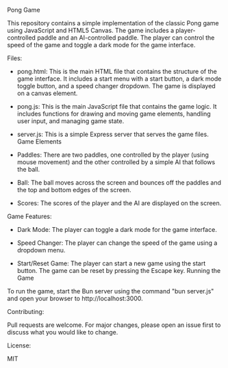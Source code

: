 Pong Game

This repository contains a simple implementation of the classic Pong game using JavaScript and HTML5 Canvas. The game includes a player-controlled paddle and an AI-controlled paddle. The player can control the speed of the game and toggle a dark mode for the game interface.


Files:

- pong.html: This is the main HTML file that contains the structure of the game interface. It includes a start menu with a start button, a dark mode toggle button, and a speed changer dropdown. The game is displayed on a canvas element.

- pong.js: This is the main JavaScript file that contains the game logic. It includes functions for drawing and moving game elements, handling user input, and managing game state.

- server.js: This is a simple Express server that serves the game files.
Game Elements

- Paddles: There are two paddles, one controlled by the player (using mouse movement) and the other controlled by a simple AI that follows the ball.

- Ball: The ball moves across the screen and bounces off the paddles and the top and bottom edges of the screen.

- Scores: The scores of the player and the AI are displayed on the screen.


Game Features:

- Dark Mode: The player can toggle a dark mode for the game interface.

- Speed Changer: The player can change the speed of the game using a dropdown menu.

- Start/Reset Game: The player can start a new game using the start button. The game can be reset by pressing the Escape key.
Running the Game

To run the game, start the Bun server using the command "bun server.js" and open your browser to http://localhost:3000.


Contributing:

Pull requests are welcome. For major changes, please open an issue first to discuss what you would like to change.


License:

MIT


